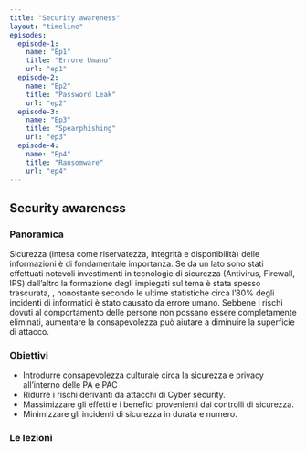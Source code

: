 ```yaml
---
title: "Security awareness"
layout: "timeline"
episodes:
  episode-1:
    name: "Ep1"
    title: "Errore Umano" 
    url: "ep1"
  episode-2:
    name: "Ep2"
    title: "Password Leak" 
    url: "ep2"
  episode-3:
    name: "Ep3"
    title: "Spearphishing"
    url: "ep3"
  episode-4:
    name: "Ep4"
    title: "Ransomware" 
    url: "ep4"
---
```


## Security awareness

### Panoramica
Sicurezza (intesa come riservatezza, integrità e disponibilità) delle informazioni è di fondamentale importanza. Se da un lato sono stati effettuati notevoli investimenti in tecnologie di sicurezza  (Antivirus, Firewall, IPS) dall’altro la formazione degli impiegati sul tema è stata spesso trascurata, , nonostante secondo le ultime statistiche circa l’80% degli incidenti di informatici è stato causato da errore umano. 
Sebbene i rischi dovuti  al  comportamento delle persone non possano essere completamente eliminati, aumentare la consapevolezza può aiutare a diminuire la superficie di attacco. 


### Obiettivi
- Introdurre consapevolezza culturale circa la sicurezza e privacy all’interno delle PA e PAC
- Ridurre i rischi derivanti da attacchi di Cyber security.
- Massimizzare gli effetti e i benefici provenienti dai controlli di sicurezza.
- Minimizzare gli incidenti di sicurezza in durata e numero. 

### Le lezioni